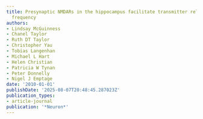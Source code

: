 ```yaml
---
title: Presynaptic NMDARs in the hippocampus facilitate transmitter release at theta
  frequency
authors:
- Lindsay McGuinness
- Chanel Taylor
- Ruth DT Taylor
- Christopher Yau
- Tobias Langenhan
- Michael L Hart
- Helen Christian
- Patricia W Tynan
- Peter Donnelly
- Nigel J Emptage
date: '2010-01-01'
publishDate: '2025-08-07T20:48:45.287023Z'
publication_types:
- article-journal
publication: '*Neuron*'
---
```


